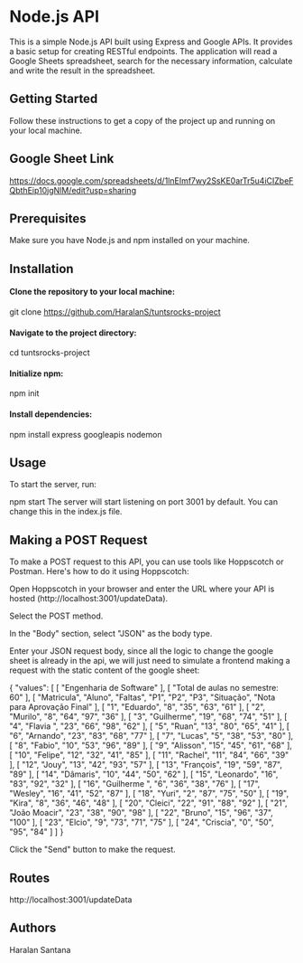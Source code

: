 # Node.js API
This is a simple Node.js API built using Express and Google APIs. It provides a basic setup for creating RESTful endpoints. The application will read a Google Sheets spreadsheet, search for the necessary information, calculate and write the result in the spreadsheet.

## Getting Started
Follow these instructions to get a copy of the project up and running on your local machine.

## Google Sheet Link
https://docs.google.com/spreadsheets/d/1lnEImf7wy2SsKE0arTr5u4iCIZbeFQbthEip10jgNlM/edit?usp=sharing

## Prerequisites
Make sure you have Node.js and npm installed on your machine.

## Installation

#### Clone the repository to your local machine:

git clone https://github.com/HaralanS/tuntsrocks-project

#### Navigate to the project directory:

cd tuntsrocks-project

#### Initialize npm:

npm init

#### Install dependencies:

npm install express googleapis nodemon

## Usage

To start the server, run:

npm start
The server will start listening on port 3001 by default. You can change this in the index.js file.

## Making a POST Request
To make a POST request to this API, you can use tools like Hoppscotch or Postman. Here's how to do it using Hoppscotch:

Open Hoppscotch in your browser and enter the URL where your API is hosted (http://localhost:3001/updateData).

Select the POST method.

In the "Body" section, select "JSON" as the body type.

Enter your JSON request body, since all the logic to change the google sheet is already in the api, we will just need to simulate a frontend making a request with the static content of the google sheet:

{  "values": [
    [
      "Engenharia de Software"
    ],
    [
      "Total de aulas no semestre: 60"
    ],
    [
      "Matricula",
      "Aluno",
      "Faltas",
      "P1",
      "P2",
      "P3",
      "Situação",
      "Nota para Aprovação Final"
    ],
    [
      "1",
      "Eduardo",
      "8",
      "35",
      "63",
      "61"
    ],
    [
      "2",
      "Murilo",
      "8",
      "64",
      "97",
      "36"
    ],
    [
      "3",
      "Guilherme",
      "19",
      "68",
      "74",
      "51"
    ],
    [
      "4",
      "Flavia ",
      "23",
      "66",
      "98",
      "62"
    ],
    [
      "5",
      "Ruan",
      "13",
      "80",
      "65",
      "41"
    ],
    [
      "6",
      "Arnando",
      "23",
      "83",
      "68",
      "77"
    ],
    [
      "7",
      "Lucas",
      "5",
      "38",
      "53",
      "80"
    ],
    [
      "8",
      "Fabio",
      "10",
      "53",
      "96",
      "89"
    ],
    [
      "9",
      "Alisson",
      "15",
      "45",
      "61",
      "68"
    ],
    [
      "10",
      "Felipe",
      "12",
      "32",
      "41",
      "85"
    ],
    [
      "11",
      "Rachel",
      "11",
      "84",
      "66",
      "39"
    ],
    [
      "12",
      "Jouy",
      "13",
      "42",
      "93",
      "57"
    ],
    [
      "13",
      "François",
      "19",
      "59",
      "87",
      "89"
    ],
    [
      "14",
      "Dâmaris",
      "10",
      "44",
      "50",
      "62"
    ],
    [
      "15",
      "Leonardo",
      "16",
      "83",
      "92",
      "32"
    ],
    [
      "16",
      "Guilherme ",
      "6",
      "36",
      "38",
      "76"
    ],
    [
      "17",
      "Wesley",
      "16",
      "41",
      "52",
      "87"
    ],
    [
      "18",
      "Yuri",
      "2",
      "87",
      "75",
      "50"
    ],
    [
      "19",
      "Kira",
      "8",
      "36",
      "46",
      "48"
    ],
    [
      "20",
      "Cleici",
      "22",
      "91",
      "88",
      "92"
    ],
    [
      "21",
      "João Moacir",
      "23",
      "38",
      "90",
      "98"
    ],
    [
      "22",
      "Bruno",
      "15",
      "96",
      "37",
      "100"
    ],
    [
      "23",
      "Elcio",
      "9",
      "73",
      "71",
      "75"
    ],
    [
      "24",
      "Criscia",
      "0",
      "50",
      "95",
      "84"
    ]
  ]
}

Click the "Send" button to make the request.
## Routes
http://localhost:3001/updateData
## Authors
Haralan Santana

